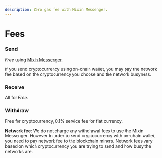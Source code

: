 ```yaml
---
description: Zero gas fee with Mixin Messenger.
---
```


# Fees

### Send

_Free_ using [Mixin Messenger](https://mixin.one/messenger).

If you send cryptocurrency using on-chain wallet, you may pay the network fee based on the cryptocurrency you choose and the network busyness.

### Receive

All for _Free_.

### Withdraw

Free for cryptocurrency, 0.1% service fee for fiat currency.

**Network fee**: We do not charge any withdrawal fees to use the Mixin Messenger. However in order to send cryptocurrency with on-chain wallet, you need to pay network fee to the blockchain miners. Network fees vary based on which cryptocurrency you are trying to send and how busy the networks are.